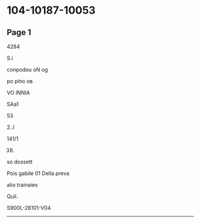 # 104-10187-10053

## Page 1

4284

S.i

conpodou oN og

ро ріпо ов

VO INNIA

SAa1

53

2..I

141/1

38.

so dossett

Pois gabile 01 Della preva

alio trainaies

Quil.

S900L-28101-V04

---

